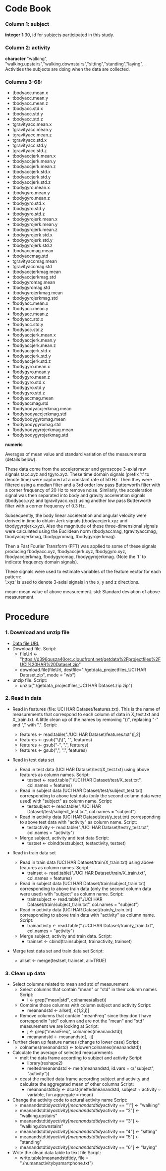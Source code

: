 Code Book
=========

### Column 1: subject
**integer**
1:30, id for subjects participated in this study.

### Column 2: activity
**character**
"walking", "walking.upstairs","walking.downstairs","sitting","standing","laying". Activities the subjects are doing when the data are collected.

### Columns 3-68:
* tbodyacc.mean.x          
* tbodyacc.mean.y          
* tbodyacc.mean.z          
* tbodyacc.std.x           
* tbodyacc.std.y           
* tbodyacc.std.z           
* tgravityacc.mean.x       
* tgravityacc.mean.y       
* tgravityacc.mean.z       
* tgravityacc.std.x        
* tgravityacc.std.y        
* tgravityacc.std.z        
* tbodyaccjerk.mean.x      
* tbodyaccjerk.mean.y      
* tbodyaccjerk.mean.z      
* tbodyaccjerk.std.x       
* tbodyaccjerk.std.y       
* tbodyaccjerk.std.z       
* tbodygyro.mean.x         
* tbodygyro.mean.y         
* tbodygyro.mean.z         
* tbodygyro.std.x          
* tbodygyro.std.y          
* tbodygyro.std.z          
* tbodygyrojerk.mean.x     
* tbodygyrojerk.mean.y     
* tbodygyrojerk.mean.z     
* tbodygyrojerk.std.x      
* tbodygyrojerk.std.y      
* tbodygyrojerk.std.z      
* tbodyaccmag.mean         
* tbodyaccmag.std          
* tgravityaccmag.mean      
* tgravityaccmag.std       
* tbodyaccjerkmag.mean     
* tbodyaccjerkmag.std      
* tbodygyromag.mean        
* tbodygyromag.std         
* tbodygyrojerkmag.mean    
* tbodygyrojerkmag.std     
* fbodyacc.mean.x          
* fbodyacc.mean.y          
* fbodyacc.mean.z          
* fbodyacc.std.x           
* fbodyacc.std.y           
* fbodyacc.std.z           
* fbodyaccjerk.mean.x      
* fbodyaccjerk.mean.y      
* fbodyaccjerk.mean.z      
* fbodyaccjerk.std.x       
* fbodyaccjerk.std.y       
* fbodyaccjerk.std.z       
* fbodygyro.mean.x         
* fbodygyro.mean.y         
* fbodygyro.mean.z         
* fbodygyro.std.x          
* fbodygyro.std.y          
* fbodygyro.std.z          
* fbodyaccmag.mean         
* fbodyaccmag.std          
* fbodybodyaccjerkmag.mean 
* fbodybodyaccjerkmag.std  
* fbodybodygyromag.mean    
* fbodybodygyromag.std     
* fbodybodygyrojerkmag.mean
* fbodybodygyrojerkmag.std 

**numeric**

Averages of mean value and standard variation of the measurements (details below). 

These data come from the accelerometer and gyroscope 3-axial raw signals tacc.xyz and tgyro.xyz. These time domain signals (prefix 't' to denote time) were captured at a constant rate of 50 Hz. Then they were filtered using a median filter and a 3rd order low pass Butterworth filter with a corner frequency of 20 Hz to remove noise. Similarly, the acceleration signal was then separated into body and gravity acceleration signals (tbodyacc.xyz and tgravityacc.xyz) using another low pass Butterworth filter with a corner frequency of 0.3 Hz. 

Subsequently, the body linear acceleration and angular velocity were derived in time to obtain Jerk signals (tbodyaccjerk.xyz and tbodygyrojerk.xyz). Also the magnitude of these three-dimensional signals were calculated using the Euclidean norm (tbodyaccmag, tgravityaccmag, tbodyaccjerkmag, tbodygyromag, tbodygyrojerkmag). 

Then a Fast Fourier Transform (FFT) was applied to some of these signals producing fbodyacc.xyz, fbodyaccjerk.xyz, fbodygyro.xyz, fbodyaccjerkmag, fbodygyromag, fbodygyrojerkmag. (Note the 'f' to indicate frequency domain signals). 

These signals were used to estimate variables of the feature vector for each pattern:  
'.xyz' is used to denote 3-axial signals in the x, y and z directions.

mean: mean value of above measurement.
std: Standard deviation of above measurement.

Procedure
=========

### 1. Download and unzip file
* [Data file URL](https://d396qusza40orc.cloudfront.net/getdata%2Fprojectfiles%2FUCI%20HAR%20Dataset.zip)
* Download file. 
  Script: 
  - fileUrl <- "https://d396qusza40orc.cloudfront.net/getdata%2Fprojectfiles%2FUCI%20HAR%20Dataset.zip"
  - download.file(fileUrl, destfile="./getdata_projectfiles_UCI HAR Dataset.zip", mode = "wb")
* unzip file. 
  Script: 
  - unzip("./getdata_projectfiles_UCI HAR Dataset.zip.zip")

### 2. Read in data
* Read in features (file: UCI HAR Dataset/features.txt). This is the name of measurements that correspond to each column of data in X_test.txt and X_train.txt. A little clean up of   the names by removing "()", replacing "-" and "," with ".". Script:
  - features <- read.table("./UCI HAR Dataset/features.txt")[,2]
  - features <- gsub("\\(\\)", "", features)
  - features <- gsub("-", ".", features)
  - features <- gsub(",", ".", features)
  
* Read in test data set
   + Read in test data (UCI HAR Dataset/test/X_test.txt) using above features as column names. 
     Script: 
     - testset <- read.table("./UCI HAR Dataset/test/X_test.txt", col.names = features)
   + Read in subject data (UCI HAR Dataset/test/subject_test.txt) corresponding to above test data (only the second column data were used) with "subject" as column name.
     Script: 
     - testsubject <- read.table("./UCI HAR Dataset/test/subject_test.txt", col.names = "subject")
   + Read in activity data (UCI HAR Dataset/test/y_test.txt) corresponding to above test data with "activity" as column name.
     Script: 
     - testactivity <- read.table("./UCI HAR Dataset/test/y_test.txt", col.names = "activity")
   + Merge subject, activity and test data
     Script: 
     - testset <- cbind(testsubject, testactivity, testset)

* Read in train data set
   + Read in train data (UCI HAR Dataset/train/X_train.txt) using above features as column names. Script: 
     - trainset <- read.table("./UCI HAR Dataset/train/X_train.txt", col.names = features)
   + Read in subject data (UCI HAR Dataset/train/subject_train.txt) corresponding to above train data (only the second column data were used) with "subject" as column name. Script: 
     - trainsubject <- read.table("./UCI HAR Dataset/train/subject_train.txt", col.names = "subject")
   + Read in activity data (UCI HAR Dataset/train/y_train.txt) corresponding to above train data with "activity" as column name. Script: 
     - trainactivity <- read.table("./UCI HAR Dataset/train/y_train.txt", col.names = "activity")
   + Merge subject, activity and train data. Script: 
     - trainset <- cbind(trainsubject, trainactivity, trainset)

* Merge test data set and train data set
  Script: 
  - allset <- merge(testset, trainset, all=TRUE)

### 3. Clean up data
* Select columns related to mean and std of measurement
   + Select columns that contain "mean" or "std" in their column names
     Script: 
     - i <- grep("mean|std", colnames(allset))
   + Combine those columns with column subject and activity
     Script: 
     - meanandstd <- allset[, c(1,2,i)]
   + Remove columns that contain "meanFreq" since they don't have correspondin "std" column and are not the "mean" and "std" measurement we are looking at
     Script: 
     - j <- grep("meanFreq", colnames(meanandstd))
     - meanandstd <- meanandstd[, -j]
* Further clean up feature names (change to lower case)
  Script: 
  - colnames(meanandstd) <- tolower(colnames(meanandstd))
* Calculate the average of selected measurements
   + melt the data frame according to subject and activity
     Script: 
     - library(reshape2)
     - meltedmeanandstd <- melt(meanandstd, id.vars = c("subject", "activity"))
   + dcast the melted data frame according subject and activity and calculate the aggregated mean of other columns
     Script: 
     - meanandstdtidy <- dcast(meltedmeanandstd, subject + activity ~ variable, fun.aggregate = mean)
* Change the activity code to actural activity name
  Script:
  - meanandstdtidy$activity[meanandstdtidy$activity == "1"] <- "walking"
  - meanandstdtidy$activity[meanandstdtidy$activity == "2"] <- "walking.upstairs"
  - meanandstdtidy$activity[meanandstdtidy$activity == "3"] <- "walking.downstairs"
  - meanandstdtidy$activity[meanandstdtidy$activity == "4"] <- "sitting"
  - meanandstdtidy$activity[meanandstdtidy$activity == "5"] <- "standing"
  - meanandstdtidy$activity[meanandstdtidy$activity == "6"] <- "laying"
* Write the clean data table to text file
  Script: 
  - write.table(meanandstdtidy, file = "./humanactivitybysmartphone.txt")
 
